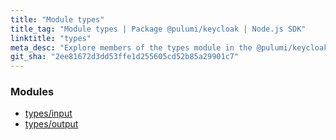 ```yaml
---
title: "Module types"
title_tag: "Module types | Package @pulumi/keycloak | Node.js SDK"
linktitle: "types"
meta_desc: "Explore members of the types module in the @pulumi/keycloak package."
git_sha: "2ee81672d3dd53ffe1d255605cd52b85a29901c7"
---
```


<!-- WARNING: this page was generated by a tool. Do not edit it by hand. -->
<!-- To change it, please see https://github.com/pulumi/docs/tree/master/tools/tscdocgen. -->


<h3>Modules</h3>
<ul class="api">
    <li><a href="input/"><span class="symbol module"></span>types/input</a></li>
    <li><a href="output/"><span class="symbol module"></span>types/output</a></li>
</ul>








